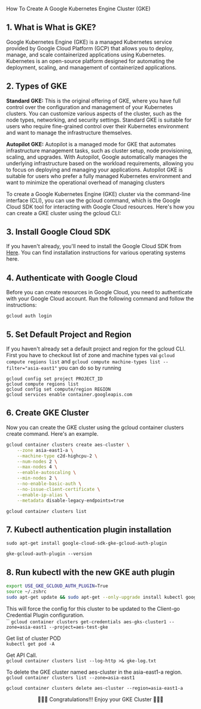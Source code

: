 
How To Create A Google Kubernetes Engine Cluster (GKE)

## 1. What is What is GKE?

Google Kubernetes Engine (GKE) is a managed Kubernetes service provided by Google Cloud Platform (GCP) that allows you to deploy, manage, and scale containerized applications using Kubernetes. Kubernetes is an open-source platform designed for automating the deployment, scaling, and management of containerized applications.

## 2. Types of GKE

**Standard GKE:** This is the original offering of GKE, where you have full control over the configuration and management of your Kubernetes clusters. You can customize various aspects of the cluster, such as the node types, networking, and security settings. Standard GKE is suitable for users who require fine-grained control over their Kubernetes environment and want to manage the infrastructure themselves.

**Autopilot GKE:** Autopilot is a managed mode for GKE that automates infrastructure management tasks, such as cluster setup, node provisioning, scaling, and upgrades. With Autopilot, Google automatically manages the underlying infrastructure based on the workload requirements, allowing you to focus on deploying and managing your applications. Autopilot GKE is suitable for users who prefer a fully managed Kubernetes environment and want to minimize the operational overhead of managing clusters

To create a Google Kubernetes Engine (GKE) cluster via the command-line interface (CLI), you can use the gcloud command, which is the Google Cloud SDK tool for interacting with Google Cloud resources. Here's how you can create a GKE cluster using the gcloud CLI:

## 3. Install Google Cloud SDK

If you haven't already, you'll need to install the Google Cloud SDK from [Here](https://cloud.google.com/sdk/docs/install). You can find installation instructions for various operating systems here.

## 4. Authenticate with Google Cloud

Before you can create resources in Google Cloud, you need to authenticate with your Google Cloud account. Run the following command and follow the instructions:

`gcloud auth login`

## 5. Set Default Project and Region

If you haven't already set a default project and region for the gcloud CLI. First you have to checkout list of zone and machine types vai `gcloud compute regions list` and `gcloud compute machine-types list --filter="asia-east1"` you can do so by running 
```
gcloud config set project PROJECT_ID
gcloud compute regions list
gcloud config set compute/region REGION
gcloud services enable container.googleapis.com
```

## 6. Create GKE Cluster

Now you can create the GKE cluster using the gcloud container clusters create command. Here's an example.

```zsh
gcloud container clusters create aes-cluster \
    --zone asia-east1-a \
    --machine-type c2d-highcpu-2 \
    --num-nodes 2 \
    --max-nodes 4 \
    --enable-autoscaling \
    --min-nodes 2 \
    --no-enable-basic-auth \
    --no-issue-client-certificate \
    --enable-ip-alias \
    --metadata disable-legacy-endpoints=true
```

`gcloud container clusters list`

## 7. Kubectl authentication plugin installation

`sudo apt-get install google-cloud-sdk-gke-gcloud-auth-plugin`

`gke-gcloud-auth-plugin --version`

## 8. Run kubectl with the new GKE auth plugin

```zsh
export USE_GKE_GCLOUD_AUTH_PLUGIN=True
source ~/.zshrc
sudo apt-get update && sudo apt-get --only-upgrade install kubectl google-cloud-sdk-gke-gcloud-auth-plugin
```

This will force the config for this cluster to be updated to the Client-go Credential Plugin configuration.\
``
`gcloud container clusters get-credentials aes-gks-cluster1 --zone=asia-east1 --project=aes-test-gke`

Get list of cluster POD\
`kubectl get pod -A`

Get API Call.\
`gcloud container clusters list --log-http >& gke-log.txt`

To delete the GKE cluster named aes-cluster in the asia-east1-a region.\
`gcloud container clusters list --zone=asia-east1`

`gcloud container clusters delete aes-cluster --region=asia-east1-a`


<p align="center">
  🎉🎉🎉 Congratulations!!! Enjoy your GKE Cluster 🎉🎉🎉
</p>

